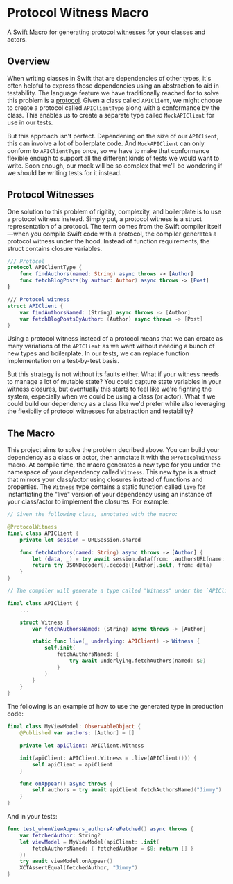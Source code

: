 # Protocol Witness Macro

A [Swift Macro](https://docs.swift.org/swift-book/documentation/the-swift-programming-language/macros/) for generating
[protocol witnesses](https://www.pointfree.co/collections/protocol-witnesses/alternatives-to-protocols) for your classes
and actors.

## Overview

When writing classes in Swift that are dependencies of other types, it's often helpful to express those dependencies
using an abstraction to aid in testability. The language feature we have traditionally reached for to solve this problem
is a [protocol](https://docs.swift.org/swift-book/documentation/the-swift-programming-language/protocols/). Given a
class called `APIClient`, we might choose to create a protocol called `APIClientType` along with a conformance by the
class. This enables us to create a separate type called `MockAPIClient` for use in our tests.

But this approach isn't perfect. Dependening on the size of our `APIClient`, this can involve a lot of boilerplate code.
And `MockAPIClient` can only conform to `APIClientType` once, so we have to make that conformance flexible enough to
support all the different kinds of tests we would want to write. Soon enough, our mock will be so complex that we'll be
wondering if we should be writing tests for it instead.

## Protocol Witnesses

One solution to this problem of rigitity, complexity, and boilerplate is to use a protocol witness instead. Simply put,
a protocol witness is a struct representation of a protocol. The term comes from the Swift compiler itself—when you
compile Swift code with a protocol, the compiler generates a protocol witness under the hood. Instead of function
requirements, the struct contains closure variables.

```swift
/// Protocol
protocol APIClientType {
    func findAuthors(named: String) async throws -> [Author]
    func fetchBlogPosts(by author: Author) async throws -> [Post]
}

/// Protocol witness
struct APIClient {
    var findAuthorsNamed: (String) async throws -> [Author]
    var fetchBlogPostsByAuthor: (Author) async throws -> [Post]
}
```

Using a protocol witness instead of a protocol means that we can create as many variations of the `APIClient` as we want
without needing a bunch of new types and boilerplate. In our tests, we can replace function implementation on a
test-by-test basis.

But this strategy is not without its faults either. What if your witness needs to manage a lot of mutable state? You
could capture state variables in your witness closures, but eventually this starts to feel like we're fighting the
system, especially when we could be using a class (or actor). What if we could build our dependency as a class like we'd
prefer while also leveraging the flexibiliy of protocol witnesses for abstraction and testability?

## The Macro

This project aims to solve the problem decribed above. You can build your dependency as a class or actor, then annotate
it with the `@ProtocolWitness` macro. At compile time, the macro generates a new type for you under the namespace of
your dependency called `Witness`. This new type is a struct that mirrors your class/actor using closures instead of
functions and properties. The `Witness` type contains a static function called `live` for instantiating the "live"
version of your dependency using an instance of your class/actor to implement the closures. For example:

```swift
// Given the following class, annotated with the macro:

@ProtocolWitness
final class APIClient {
    private let session = URLSession.shared

    func fetchAuthors(named: String) async throws -> [Author] {
        let (data, _) = try await session.data(from: .authorsURL(name: named))
        return try JSONDecoder().decode([Author].self, from: data)
    }
}

// The compiler will generate a type called "Witness" under the `APIClient` namespace:

final class APIClient {
    ...

    struct Witness {
        var fetchAuthorsNamed: (String) async throws -> [Author]

        static func live(_ underlying: APIClient) -> Witness {
            self.init(
                fetchAuthorsNamed: {
                    try await underlying.fetchAuthors(named: $0)
                }
            )
        }
    }
}
```

The following is an example of how to use the generated type in production code:

```swift
final class MyViewModel: ObservableObject {
    @Published var authors: [Author] = []

    private let apiClient: APIClient.Witness

    init(apiClient: APIClient.Witness = .live(APIClient())) {
        self.apiClient = apiClient
    }

    func onAppear() async throws {
        self.authors = try await apiClient.fetchAuthorsNamed("Jimmy")
    }
}
```

And in your tests:

```swift
func test_whenViewAppears_authorsAreFetched() async throws {
    var fetchedAuthor: String?
    let viewModel = MyViewModel(apiClient: .init(
        fetchAuthorsNamed: { fetchedAuthor = $0; return [] }
    ))
    try await viewModel.onAppear()
    XCTAssertEqual(fetchedAuthor, "Jimmy")
}
```
